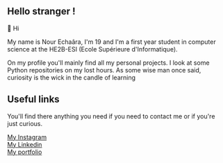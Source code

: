 <h2> Hello stranger !</h2>

👋 Hi <br/>

My name is Nour Echaâra, I'm 19 and I'm a first year student in computer science at the HE2B-ESI (Ecole Supérieure d'Informatique).

On my profile you'll mainly find all my personal projects. I look at some Python repositories on my lost hours. As some wise 
man once said, curiosity is the wick in the candle of learning 


<h2> Useful links </h2>


You'll find there anything you need if you need to contact me or if you're just curious.<br />



<a href="https://www.instagram.com/noureh10/?hl=en">My Instagram</a><br />
<a href="https://www.linkedin.com/in/nour-echa%C3%A2ra-406b13225/?locale=en_EN">My Linkedin</a><br />
<a href="https://example.com">My portfolio</a><br />


<!---
NourEchaara/NourEchaara is a ✨ special ✨ repository because its `README.md` (this file) appears on your GitHub profile.
You can click the Preview link to take a look at your changes.
--->
